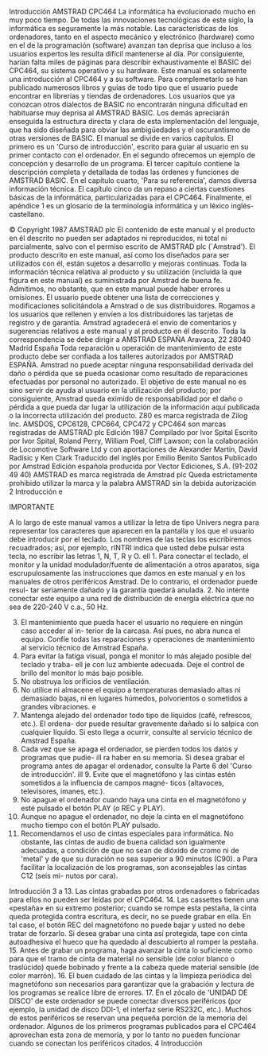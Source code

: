 Introducción
AMSTRAD CPC464
La informática ha evolucionado mucho en muy poco tiempo. De todas las innovaciones tecnológicas de este siglo, la informática es seguramente la más notable.
Las características de los ordenadores, tanto en el aspecto mecánico y electrónico (hardware) como en el de la programación (software) avanzan tan deprisa que incluso a los usuarios expertos les resulta difícil mantenerse al día. Por consiguiente, harían falta miles de páginas para describir exhaustivamente el BASIC del CPC464, su sistema operativo y su hardware.
Este manual es solamente una introducción al CPC464 y a su software. Para complemetarlo se han publicado numerosos libros y guías de todo tipo que el usuario puede encontrar en librerías y tiendas de ordenadores.
Los usuarios que ya conozcan otros dialectos de BASIC no encontrarán ninguna dificultad en habituarse muy deprisa al AMSTRAD BASIC. Los demás apreciarán enseguida la estructura directa y clara de esta implementación del lenguaje, que ha sido diseñada para obviar las ambigüedades y el oscurantismo de otras versiones de BASIC.
El manual se divide en varios capítulos. El primero es un 'Curso de introducción', escrito para guiar al usuario en su primer contacto con el ordenador. En el segundo ofrecemos un ejemplo de concepción y desarrollo de un programa.
El tercer capítulo contiene la descripción completa y detallada de todas las órdenes y funciones de AMSTRAD BASIC.
En el capítulo cuarto, 'Para su referencia', damos diversa información técnica.
El capítulo cinco da un repaso a ciertas cuestiones básicas de la informática, particularizadas para el CPC464.
Finalmente, el apéndice 1 es un glosario de la terminología informática y un léxico inglés-castellano.


© Copyright 1987 AMSTRAD plc
El contenido de este manual y el producto en él descrito no pueden ser adaptados ni reproducidos, ni total ni parcialmente, salvo con el permiso escrito de AMSTRAD plc (`Amstrad').
El producto descrito en este manual, así como los diseñados para ser utilizados con él, están sujetos a desarrollo y mejoras continuas. Toda la información técnica relativa al producto y su utilización (incluida la que figura en este manual) es suministrada por Amstrad de buena fe. Admitimos, no obstante, que en este manual puede haber errores u omisiones. El usuario puede obtener una lista de correcciones y modificaciones solicitándola a Amstrad o de sus distribuidores. Rogamos a los usuarios que rellenen y envíen a los distribuidores las tarjetas de registro y de garantía.
Amstrad agradecerá el envío de comentarios y sugerencias relativos a este manual y al producto en él descrito.
Toda la correspondencia se debe dirigir a
AMSTRAD ESPAÑA
Aravaca, 22
28040 Madrid
España
Toda reparación u operación de mantenimiento de este producto debe ser confiada a los talleres autorizados por AMSTRAD ESPAÑA. Amstrad no puede aceptar ninguna responsabilidad derivada del daño o pérdida que se pueda ocasionar como resultado de reparaciones efectuadas por personal no autorizado. El objetivo de este manual no es sino servir de ayuda al usuario en la utilización del producto; por consiguiente, Amstrad queda eximido de responsabilidad por el daño o pérdida a que pueda dar lugar la utilización de la información aquí publicada o la incorrecta utilización del producto.
Z80 es marca registrada de Zilog Inc.
AMSDOS, CPC6128, CPC664, CPC472 y CPC464 son marcas registradas de
AMSTRAD plc
Edición 1987
Compilado por Ivor Spital
Escrito por Ivor Spital, Roland Perry, William Poel, Cliff Lawson;
con la colaboración de Locomotive Software Ltd
y con aportaciones de Alexander Martin, David Radisic y Ken Clark
Traducido del inglés por Emilio Benito Santos
Publicado por Amstrad
Edición española producida por
Vector Ediciones, S.A. (91-202 49 40)
AMSTRAD es marca registrada de Amstrad plc
Queda estrictamente prohibido utilizar la marca y la palabra AMSTRAD sin la debida autorización
2	Introducción
e


IMPORTANTE 


A lo largo de este manual vamos a utilizar la letra de tipo Univers negra para representar
los caracteres que aparecen en la pantalla y los que el usuario debe introducir por el teclado. Los nombres de las teclas los escribiremos recuadrados; así, por ejemplo, rINTRI indica que
usted debe pulsar esta tecla, no escribir las letras 1, N, T, R y O.
ell	1. Para conectar el teclado, el monitor y la unidad modulador/fuente de alimentación a
otros aparatos, siga escrupulosamente las instrucciones que damos en este manual y en los manuales de otros periféricos Amstrad. De lo contrario, el ordenador puede resul-
tar seriamente dañado y la garantía quedará anulada.
2. No intente conectar este equipo a una red de distribución de energía eléctrica que no sea de 220-240 V c.a., 50 Hz.

3. El mantenimiento que pueda hacer el usuario no requiere en ningún caso acceder al in-
terior de la carcasa. Así pues, no abra nunca el equipo. Confíe todas las reparaciones
y operaciones de mantenimiento al servicio técnico de Amstrad España.
4. Para evitar la fatiga visual, ponga el monitor lo más alejado posible del teclado y traba- ell	je con luz ambiente adecuada. Deje el control de brillo del monitor lo más bajo posible.
5. No obstruya los orificios de ventilación.
6. No utilice ni almacene el equipo a temperaturas demasiado altas ni demasiado bajas,
ni en lugares húmedos, polvorientos o sometidos a grandes vibraciones.
e
7. Mantenga alejado del ordenador todo tipo de líquidos (café, refrescos, etc.). El ordena-
dor puede resultar gravemente dañado si lo salpica con cualquier líquido. Si esto llega
a ocurrir, consulte al servicio técnico de Amstrad España.
8. Cada vez que se apaga el ordenador, se pierden todos los datos y programas que pudie- ill	ra haber en su memoria. Si desea grabar el programa antes de apagar el ordenador,
consulte la Parte 6 del 'Curso de introducción'.
ill		9. Evite que el magnetófono y las cintas estén sometidos a la influencia de campos magné-
ticos (altavoces, televisores, imanes, etc.).
10. No apague el ordenador cuando haya una cinta en el magnetófono y esté pulsado el
botón PLAY (o REC y PLAY).
11. Aunque no apague el ordenador, no deje la cinta en el magnetófono mucho tiempo con el botón PLAY pulsado.
12. Recomendamos el uso de cintas especiales para informática. No obstante, las cintas de
audio de buena calidad son igualmente adecuadas, a condición de que no sean de dióxido de cromo ni de 'metal' y de que su duración no sea superior a 90 minutos (C90). a	Para facilitar la localización de los programas, son aconsejables las cintas C12 (seis mi-
nutos por cara).

Introducción	3
a
13. Las cintas grabadas por otros ordenadores o fabricadas para ellos no pueden ser leídas por el CPC464.
14. Las cassettes tienen una «pestaña» en su extremo posterior; cuando se rompe esta pestaña, la cinta queda protegida contra escritura, es decir, no se puede grabar en ella. En tal caso, el botón REC del magnetófono no puede bajar y usted no debe tratar de forzarlo. Si desea grabar una cinta así protegida, tape con cinta autoadhesiva el hueco que ha quedado al descubierto al romper la pestaña.
15. Antes de grabar un programa, haga avanzar la cinta lo suficiente como para que el tramo de cinta de material no sensible (de color blanco o traslúcido) quede bobinado y frente a la cabeza quede material sensible (de color marrón).
16. El buen cuidado de las cintas y la limpieza periódica del magnetófono son necesarios para garantizar que la grabación y lectura de los programas se realice libre de errores.
17. En el zócalo de 'UNIDAD DE DISCO' de este ordenador se puede conectar diversos periféricos (por ejemplo, la unidad de disco DDI-1, el interfaz serie RS232C, etc.). Muchos de estos periféricos se reservan una pequeña porción de la memoria del ordenador. Algunos de los primeros programas publicados para el CPC464 aprovechan esta zona de memoria, y por lo tanto no pueden funcionar cuando se conectan los periféricos citados.
4	Introducción
